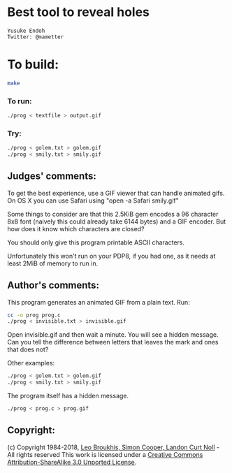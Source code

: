 # Best tool to reveal holes

    Yusuke Endoh  
    Twitter: @mametter  

# To build:

```sh
make
```

### To run:

```sh
./prog < textfile > output.gif
```

### Try:

```sh
./prog < golem.txt > golem.gif
./prog < smily.txt > smily.gif
```

## Judges' comments:

To get the best experience, use a GIF viewer that can handle animated gifs.
On OS X you can use Safari using "open -a Safari smily.gif"

Some things to consider are that this 2.5KiB gem encodes a 96 character 8x8
font (naively this could already take 6144 bytes) and a GIF encoder.  But
how does it know which characters are closed?

You should only give this program printable ASCII characters.

Unfortunately this won't run on your PDP8, if you had one, as it needs at
least 2MiB of memory to run in.

## Author's comments:

This program generates an animated GIF from a plain text.  Run:

```sh
cc -o prog prog.c
./prog < invisible.txt > invisible.gif
```

Open invisible.gif and then wait a minute.  You will see a hidden message.
Can you tell the difference between letters that leaves the mark and ones that does not?

Other examples:

```sh
./prog < golem.txt > golem.gif
./prog < smily.txt > smily.gif
```

The program itself has a hidden message.

```sh
./prog < prog.c > prog.gif
```

## Copyright:

(c) Copyright 1984-2018, [Leo Broukhis, Simon Cooper, Landon Curt Noll][judges] - All rights reserved
This work is licensed under a [Creative Commons Attribution-ShareAlike 3.0 Unported License][cc].

[judges]: http://www.ioccc.org/judges.html
[cc]: http://creativecommons.org/licenses/by-sa/3.0/
